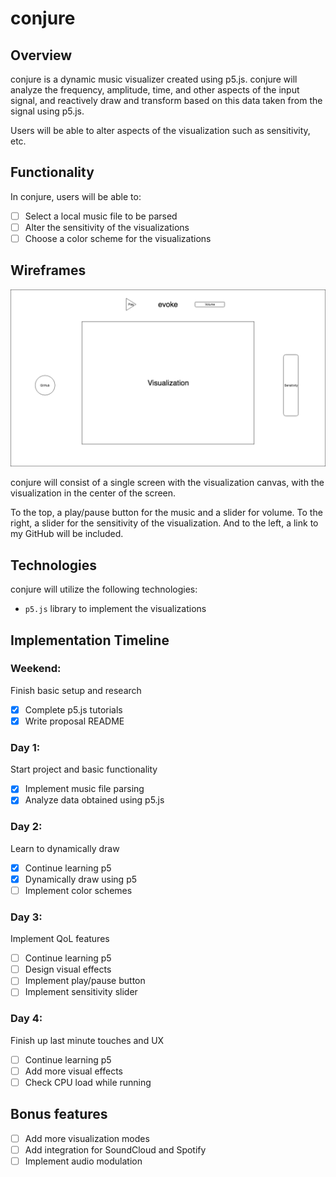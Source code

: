# conjure

## Overview
conjure is a dynamic music visualizer created using p5.js. conjure will analyze the frequency, amplitude, time, and other aspects of the input signal, and reactively draw and transform based on this data taken from the signal using p5.js.

Users will be able to alter aspects of the visualization such as sensitivity, etc.

## Functionality

In conjure, users will be able to:

- [ ] Select a local music file to be parsed
- [ ] Alter the sensitivity of the visualizations
- [ ] Choose a color scheme for the visualizations

## Wireframes

![wireframe](./docs/wireframe.png)

conjure will consist of a single screen with the visualization canvas, with the visualization in the center of the screen.

To the top, a play/pause button for the music and a slider for volume. To the right, a slider for the sensitivity of the visualization. And to the left, a link to my GitHub will be included.

## Technologies

conjure will utilize the following technologies:

- `p5.js` library to implement the visualizations

## Implementation Timeline

### Weekend:
Finish basic setup and research

- [x] Complete p5.js tutorials
- [x] Write proposal README

### Day 1:
Start project and basic functionality
- [x] Implement music file parsing
- [x] Analyze data obtained using p5.js

### Day 2:
Learn to dynamically draw
- [x] Continue learning p5
- [x] Dynamically draw using p5
- [ ] Implement color schemes

### Day 3:
Implement QoL features
- [ ] Continue learning p5
- [ ] Design visual effects
- [ ] Implement play/pause button
- [ ] Implement sensitivity slider

### Day 4:
Finish up last minute touches and UX
- [ ] Continue learning p5
- [ ] Add more visual effects
- [ ] Check CPU load while running

## Bonus features
- [ ] Add more visualization modes
- [ ] Add integration for SoundCloud and Spotify
- [ ] Implement audio modulation